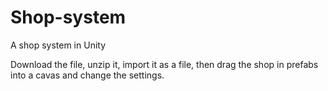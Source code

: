 # Shop-system
A shop system in Unity

Download the file, unzip it, import it as a file, then drag the shop in prefabs into a cavas and change the settings.
